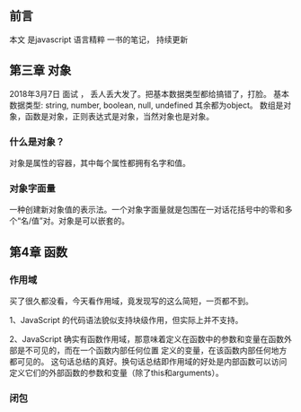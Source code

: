 ## 前言
本文 是javascript 语言精粹 一书的笔记， 持续更新

## 第三章 对象
2018年3月7日 面试 ， 丢人丢大发了。把基本数据类型都给搞错了，打脸。
基本数据类型: string, number, boolean, null, undefined
其余都为object。 数组是对象，函数是对象，正则表达式是对象，当然对象也是对象。

### 什么是对象？
对象是属性的容器，其中每个属性都拥有名字和值。

### 对象字面量
一种创建新对象值的表示法。一个对象字面量就是包围在一对话花括号中的零和多个“名/值”对。对象是可以嵌套的。


## 第4章 函数
### 作用域
买了很久都没看，今天看作用域，竟发现写的这么简短，一页都不到。

1、JavaScript 的代码语法貌似支持块级作用，但实际上并不支持。

2、JavaScript 确实有函数作用域，那意味着定义在函数中的参数和变量在函数外部是不可见的，而在一个函数内部任何位置
定义的变量，在该函数内部任何地方都可见的。 这句话总结的真好。换句话总结即作用域的好处是内部函数可以访问
定义它们的外部函数的参数和变量（除了this和arguments）。

### 闭包
